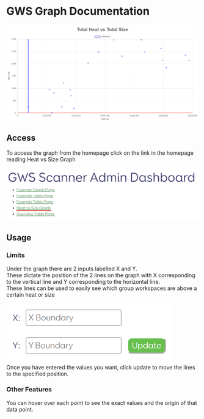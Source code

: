 # GWS Graph Documentation
![](./images/graph_screenshot.png)
## Access
To access the graph from the homepage click on the link in the homepage reading Heat vs Size Graph

![](./images/Homepage_link_screenshot.png)
## Usage
### Limits  
Under the graph there are 2 inputs labelled X and Y.  
These dictate the position of the 2 lines on the graph with X corresponding to the vertical line and Y corresponding to the horizontal line.  
These lines can be used to easily see which group workspaces are above a certain heat or size

![](./images/graph_limits_screenshot.png)  
Once you have entered the values you want, click update to move the lines to the specified position.
### Other Features  
You can hover over each point to see the exact values and the origin of that data point.